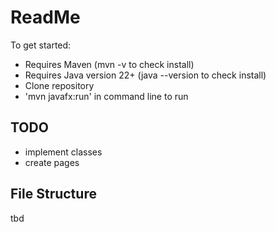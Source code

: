 # ReadMe #
To get started:
* Requires Maven (mvn -v to check install)
* Requires Java version 22+ (java --version to check install)
* Clone repository
* 'mvn javafx:run' in command line to run
## TODO ##
* implement classes
* create pages

## File Structure ## 
tbd
